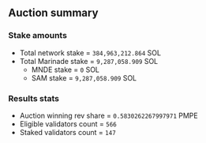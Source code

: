## Auction summary

### Stake amounts
- Total network stake = `384,963,212.864` SOL
- Total Marinade stake = `9,287,058.909` SOL
  - MNDE stake = `0` SOL
  - SAM stake = `9,287,058.909` SOL

### Results stats
- Auction winning rev share = `0.5830262267997971` PMPE
- Eligible validators count = `566`
- Staked validators count = `147`

